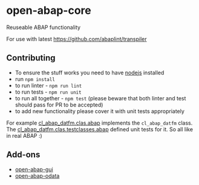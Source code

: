 # open-abap-core

Reuseable ABAP functionality

For use with latest https://github.com/abaplint/transpiler

## Contributing

- To ensure the stuff works you need to have [nodejs](https://nodejs.org/) installed
- run `npm install`
- to run linter - `npm run lint`
- to run tests - `npm run unit`
- to run all together - `npm test` (please beware that both linter and test should pass for PR to be accepted)
- to add new functionality please cover it with unit tests appropriately

For example [cl_abap_datfm.clas.abap](./src/date_time/cl_abap_datfm.clas.abap) implements the `cl_abap_datfm` class. The [cl_abap_datfm.clas.testclasses.abap](./src/date_time/cl_abap_datfm.clas.testclasses.abap) defined unit tests for it. So all like in real ABAP :)

## Add-ons

* [open-abap-gui](https://github.com/open-abap/open-abap-gui)
* [open-abap-odata](https://github.com/open-abap/open-abap-odata)
